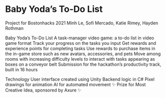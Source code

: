 # Baby Yoda’s To-Do List
Project for Bostonhacks 2021
Minh Le, Sofi Mercado, Katie Rimey, Hayden Rothman

Baby Yoda’s To-Do List
A task-manager video game: a to-do list in video game format
Track your progress on the tasks you input
Get rewards and experience points for completing tasks
Use rewards to purchase items in the in-game store such as new avatars, accessories, and pets
Move among rooms with increasing difficulty levels to interact with tasks appearing as boxes on a conveyor belt
Submission for the hackathon’s productivity track, built in 16 hours






Technology
User interface created using Unity
Backend logic in C# 
Pixel drawings for animation 
AI for automated movement
✨ Prize for Most Creative Idea, sponsored by Axure ✨
